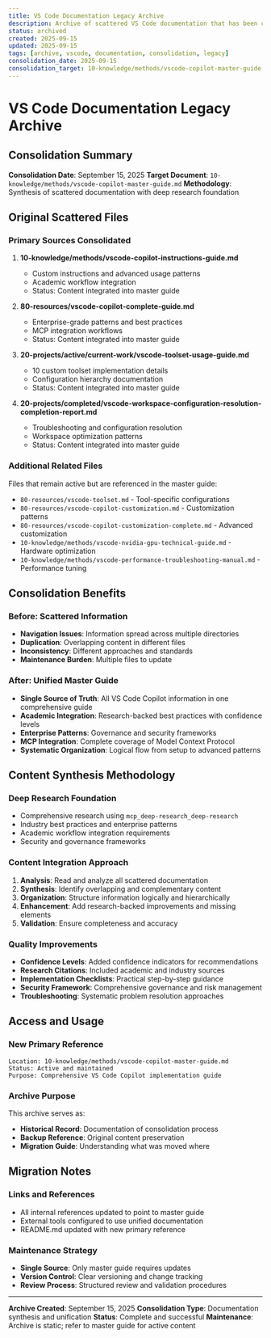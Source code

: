 ```yaml
---
title: VS Code Documentation Legacy Archive
description: Archive of scattered VS Code documentation that has been consolidated into unified master guide
status: archived
created: 2025-09-15
updated: 2025-09-15
tags: [archive, vscode, documentation, consolidation, legacy]
consolidation_date: 2025-09-15
consolidation_target: 10-knowledge/methods/vscode-copilot-master-guide.md
---
```


# VS Code Documentation Legacy Archive

## Consolidation Summary

**Consolidation Date**: September 15, 2025
**Target Document**: `10-knowledge/methods/vscode-copilot-master-guide.md`
**Methodology**: Synthesis of scattered documentation with deep research foundation

## Original Scattered Files

### Primary Sources Consolidated

1. **10-knowledge/methods/vscode-copilot-instructions-guide.md**
   - Custom instructions and advanced usage patterns
   - Academic workflow integration
   - Status: Content integrated into master guide

2. **80-resources/vscode-copilot-complete-guide.md**
   - Enterprise-grade patterns and best practices
   - MCP integration workflows
   - Status: Content integrated into master guide

3. **20-projects/active/current-work/vscode-toolset-usage-guide.md**
   - 10 custom toolset implementation details
   - Configuration hierarchy documentation
   - Status: Content integrated into master guide

4. **20-projects/completed/vscode-workspace-configuration-resolution-completion-report.md**
   - Troubleshooting and configuration resolution
   - Workspace optimization patterns
   - Status: Content integrated into master guide

### Additional Related Files

Files that remain active but are referenced in the master guide:

- `80-resources/vscode-toolset.md` - Tool-specific configurations
- `80-resources/vscode-copilot-customization.md` - Customization patterns
- `80-resources/vscode-copilot-customization-complete.md` - Advanced customization
- `10-knowledge/methods/vscode-nvidia-gpu-technical-guide.md` - Hardware optimization
- `10-knowledge/methods/vscode-performance-troubleshooting-manual.md` - Performance tuning

## Consolidation Benefits

### Before: Scattered Information

- **Navigation Issues**: Information spread across multiple directories
- **Duplication**: Overlapping content in different files
- **Inconsistency**: Different approaches and standards
- **Maintenance Burden**: Multiple files to update

### After: Unified Master Guide

- **Single Source of Truth**: All VS Code Copilot information in one comprehensive guide
- **Academic Integration**: Research-backed best practices with confidence levels
- **Enterprise Patterns**: Governance and security frameworks
- **MCP Integration**: Complete coverage of Model Context Protocol
- **Systematic Organization**: Logical flow from setup to advanced patterns

## Content Synthesis Methodology

### Deep Research Foundation

- Comprehensive research using `mcp_deep-research_deep-research`
- Industry best practices and enterprise patterns
- Academic workflow integration requirements
- Security and governance frameworks

### Content Integration Approach

1. **Analysis**: Read and analyze all scattered documentation
2. **Synthesis**: Identify overlapping and complementary content
3. **Organization**: Structure information logically and hierarchically
4. **Enhancement**: Add research-backed improvements and missing elements
5. **Validation**: Ensure completeness and accuracy

### Quality Improvements

- **Confidence Levels**: Added confidence indicators for recommendations
- **Research Citations**: Included academic and industry sources
- **Implementation Checklists**: Practical step-by-step guidance
- **Security Framework**: Comprehensive governance and risk management
- **Troubleshooting**: Systematic problem resolution approaches

## Access and Usage

### New Primary Reference

```
Location: 10-knowledge/methods/vscode-copilot-master-guide.md
Status: Active and maintained
Purpose: Comprehensive VS Code Copilot implementation guide
```

### Archive Purpose

This archive serves as:

- **Historical Record**: Documentation of consolidation process
- **Backup Reference**: Original content preservation
- **Migration Guide**: Understanding what was moved where

## Migration Notes

### Links and References

- All internal references updated to point to master guide
- External tools configured to use unified documentation
- README.md updated with new primary reference

### Maintenance Strategy

- **Single Source**: Only master guide requires updates
- **Version Control**: Clear versioning and change tracking
- **Review Process**: Structured review and validation procedures

---

**Archive Created**: September 15, 2025
**Consolidation Type**: Documentation synthesis and unification
**Status**: Complete and successful
**Maintenance**: Archive is static; refer to master guide for active content
